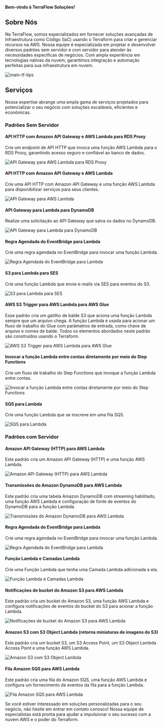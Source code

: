 **Bem-vindo à TerraFlow Soluções!**

## Sobre Nós
Na TerraFlow, somos especializados em fornecer soluções avançadas de Infraestrutura como Código (IaC) usando o Terraform para criar e gerenciar recursos na AWS. Nossa equipe é especializada em projetar e desenvolver diversos padrões sem servidor e com servidor para atender às necessidades específicas de negócios. Com ampla experiência em tecnologias nativas da nuvem, garantimos integração e automação perfeitas para sua infraestrutura em nuvem.

![main-tf-tips](https://github.com/Noob-Saibot-227410/website-a-venda-template-loja-sapatos-roupas/assets/115899706/94cc5887-09af-4f12-8b51-b2c3c65a4d25)

## Serviços
Nossa expertise abrange uma ampla gama de serviços projetados para potencializar o seu negócio com soluções escaláveis, eficientes e econômicas.

### Padrões Sem Servidor

#### API HTTP com Amazon API Gateway e AWS Lambda para RDS Proxy
Crie um endpoint de API HTTP que invoca uma função AWS Lambda para o RDS Proxy, garantindo acesso seguro e confiável ao banco de dados.

![API Gateway para AWS Lambda para RDS Proxy](imgs/1.PNG)

#### API HTTP com Amazon API Gateway e AWS Lambda
Crie uma API HTTP com Amazon API Gateway e uma função AWS Lambda para disponibilizar serviços para seus clientes.

![API Gateway para AWS Lambda](imgs/2.PNG)

#### API Gateway para Lambda para DynamoDB
Realize uma solicitação ao API Gateway que salva os dados no DynamoDB.

![API Gateway para Lambda para DynamoDB](imgs/3.PNG)

#### Regra Agendada do EventBridge para Lambda
Crie uma regra agendada no EventBridge para invocar uma função Lambda.

![Regra Agendada do EventBridge para Lambda](imgs/4.PNG)

#### S3 para Lambda para SES
Crie uma função Lambda que envie e-mails via SES para eventos do S3.

![S3 para Lambda para SES](imgs/5.PNG)

#### AWS S3 Trigger para AWS Lambda para AWS Glue
Esse padrão cria um gatilho de balde S3 que aciona uma função Lambda sempre que um arquivo chega. A função Lambda é usada para acionar um fluxo de trabalho do Glue com parâmetros de entrada, como chave de arquivo e nomes de balde. Todos os elementos abordados neste padrão são construídos usando o Terraform.

![AWS S3 Trigger para AWS Lambda para AWS Glue](imgs/6.PNG)

#### Invocar a função Lambda entre contas diretamente por meio do Step Functions
Crie um fluxo de trabalho do Step Functions que invoque a função Lambda entre contas.

![Invocar a função Lambda entre contas diretamente por meio do Step Functions](imgs/7.PNG)

#### SQS para Lambda
Crie uma função Lambda que se inscreve em uma fila SQS.

![SQS para Lambda](imgs/8.PNG)

### Padrões com Servidor

#### Amazon API Gateway (HTTP) para AWS Lambda
Este padrão cria um Amazon API Gateway (HTTP) e uma função AWS Lambda.

![Amazon API Gateway (HTTP) para AWS Lambda](imgs-servidor/1.PNG)

#### Transmissões do Amazon DynamoDB para AWS Lambda
Este padrão cria uma tabela Amazon DynamoDB com streaming habilitado, uma função AWS Lambda e configuração de fonte de eventos do DynamoDB para a função Lambda.

![Transmissões do Amazon DynamoDB para AWS Lambda](imgs-servidor/2.PNG)

#### Regra Agendada do EventBridge para Lambda
Crie uma regra agendada no EventBridge para invocar uma função Lambda.

![Regra Agendada do EventBridge para Lambda](imgs-servidor/3.PNG)

#### Função Lambda e Camadas Lambda
Crie uma Função Lambda que tenha uma Camada Lambda adicionada a ela.

![Função Lambda e Camadas Lambda](imgs-servidor/4.PNG)

#### Notificações de bucket do Amazon S3 para AWS Lambda
Este padrão cria um bucket do Amazon S3, uma função AWS Lambda e configura notificações de eventos do bucket do S3 para acionar a função Lambda.

![Notificações de bucket do Amazon S3 para AWS Lambda](imgs-servidor/5.PNG)

#### Amazon S3 com S3 Object Lambda (retorna miniaturas de imagens do S3)
Este padrão cria um bucket S3, um S3 Access Point, um S3 Object Lambda Access Point e uma função AWS Lambda.

![Amazon S3 com S3 Object Lambda](imgs-servidor/6.PNG)

#### Fila Amazon SQS para AWS Lambda
Este padrão cria uma fila do Amazon SQS, uma função AWS Lambda e configura um fornecimento de eventos da fila para a função Lambda.

![Fila Amazon SQS para AWS Lambda](imgs-servidor/7.PNG)

Se você estiver interessado em soluções personalizadas para o seu negócio, não hesite em entrar em contato conosco! Nossa equipe de especialistas está pronta para ajudar a impulsionar o seu sucesso com a nuvem AWS e o poder do Terraform.

